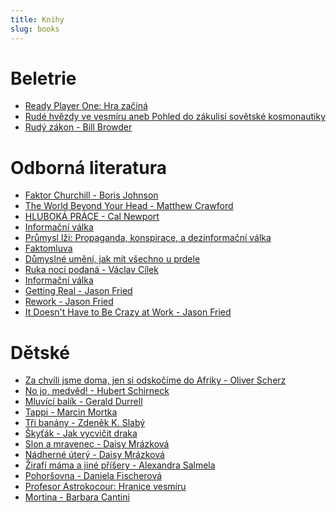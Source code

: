 ```yaml
---
title: Knihy
slug: books
---
```


# Beletrie

* [Ready Player One: Hra začíná](https://www.databazeknih.cz/knihy/ready-player-one-hra-zacina-290983)
* [Rudé hvězdy ve vesmíru aneb Pohled do zákulisí sovětské kosmonautiky](http://www.databazeknih.cz/knihy/rude-hvezdy-ve-vesmiru-aneb-pohled-do-zakulisi-sovetske-kosmonautiky-220823)
* [Rudý zákon - Bill Browder](http://www.databazeknih.cz/knihy/rudy-zakon-240925)

# Odborná literatura

* [Faktor Churchill - Boris Johnson](http://www.databazeknih.cz/knihy/faktor-churchill-299200)
* [The World Beyond Your Head - Matthew Crawford](https://www.amazon.com/World-Beyond-Your-Head-Distraction/dp/0374535914)
* [HLUBOKÁ PRÁCE - Cal Newport](https://www.melvil.cz/kniha-hluboka-prace/)
* [Informační válka](https://www.kosmas.cz/knihy/238660/informacni-valka/)
* [Průmysl lži: Propaganda, konspirace, a dezinformační válka](https://www.kosmas.cz/knihy/238394/prumysl-lzi/)
* [Faktomluva](https://www.melvil.cz/kniha-faktomluva/)
* [Důmyslné umění, jak mít všechno u prdele](https://www.databazeknih.cz/knihy/dumyslne-umeni-jak-mit-vsechno-u-prdele-351608)
* [Ruka noci podaná - Václav Cílek](https://kosmas.cz/knihy/250595/ruka-noci-podana/)
* [Informační válka](https://www.alza.cz/media/informacni-valka-d5246169.ht``m)
* [Getting Real - Jason Fried](https://www.amazon.com/gp/product/0578012812/)
* [Rework - Jason Fried](https://www.amazon.com/gp/product/0307463745/)
* [It Doesn't Have to Be Crazy at Work - Jason Fried](https://www.amazon.com/gp/product/B079WV79TK/)

# Dětské

* [Za chvíli jsme doma, jen si odskočíme do Afriky - Oliver Scherz](https://www.kosmas.cz/knihy/203684/za-chvili-jsme-doma-jen-si-odskocime-do-afriky/)
* [No jo, medvěd! - Hubert Schirneck ](https://www.kosmas.cz/knihy/187917/no-jo-medved/)
* [Mluvící balík - Gerald Durrell](https://www.kosmas.cz/knihy/188752/mluvici-balik/)
* [Tappi - Marcin Mortka](https://www.kosmas.cz/autor/49584/marcin-mortka/)
* [Tři banány - Zdeněk K. Slabý](https://www.kosmas.cz/knihy/202768/tri-banany/)
* [Škyťák - Jak vycvičit draka](https://www.kosmas.cz/autor/47537/cressida-cowellova/)
* [Slon a mravenec - Daisy Mrázková](https://www.kosmas.cz/knihy/189941/slon-a-mravenec/)
* [Nádherné úterý - Daisy Mrázková](https://www.kosmas.cz/knihy/199609/nadherne-utery/)
* [Žirafí máma a jiné příšery - Alexandra Salmela](https://www.kosmas.cz/knihy/208297/zirafi-mama-a-jine-prisery/)
* [Pohoršovna - Daniela Fischerová](https://www.kosmas.cz/knihy/197879/pohorsovna/)
* [Profesor Astrokocour: Hranice vesmíru](https://www.kosmas.cz/knihy/236381/profesor-astrokocour-hranice-vesmiru/)
* [Mortina - Barbara Cantini](https://www.databazeknih.cz/knihy/mortina-mortina-388556)

<!--

# Books

- Neil Gaim - Karolína
- Richard Dawkins - Příběh předka
- Olivier Truc - Poslední Laponec
- Eric Abrahamson a David H. Freedman - Báječný chaos - Shrytý půvab nepořádku
- Zamrzlá evoluce aneb je to jinak, pane Darwin - Flegr Jaroslav
- Peter Thiel - Zero to One 

# Logo types by @draplin
- Alphabetical Designs (Trademarks and Symbols) - Yasaburo Kuwayama
- Symbolical Designs (Trademarks and Symbols) - Yasaburo Kuwayama
- Aaron Draplin - http://draplin.com/ @draplin
- Aaron Draplin Takes On a Logo Design Challenge - http://vimeo.com/113751583
- America Is F*cked.......(Graphically at least) - http://vimeo.com/1465284
- David E. Carter is an entrepreneur and writer on graphic design, logo design, and corporate branding. He has written many trademark and logo books. http://logobooks.com/

-->